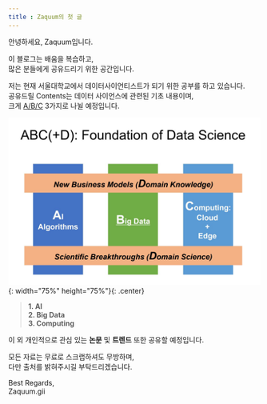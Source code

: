 ```yaml
---
title : Zaquum의 첫 글
---
```


안녕하세요, Zaquum입니다.

이 블로그는 배움을 복습하고,  
많은 분들에게 공유드리기 위한 공간입니다.

저는 현재 서울대학교에서 데이터사이언티스트가 되기 위한 공부를 하고 있습니다.  
공유드릴 Contents는 데이터 사이언스에 관련된 기초 내용이며,  
크게 <u>A/B/C</u> 3가지로 나뉠 예정입니다.

![ABC](/img/01/ABC.jpg){: width="75%" height="75%"}{: .center}


 > **1. AI**  
 > **2. Big Data**  
 > **3. Computing**  

이 외 개인적으로 관심 있는 **논문** 및 **트렌드** 또한 공유할 예정입니다.

모든 자료는 무료로 스크랩하셔도 무방하며,   
다만 출처를 밝혀주시길 부탁드리겠습니다.

Best Regards,  
Zaquum.gii